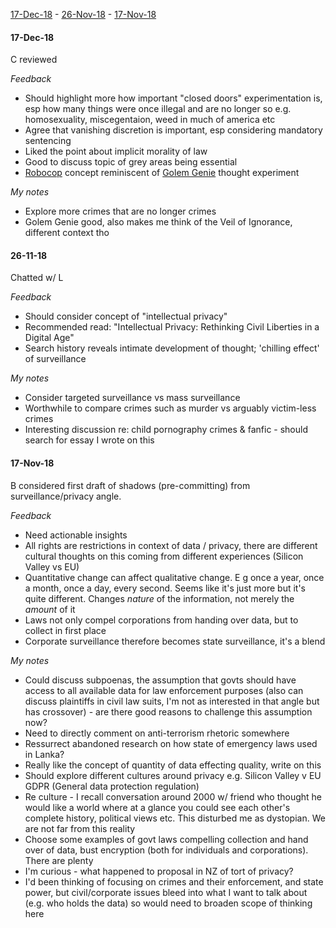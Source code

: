 [17-Dec-18](#17-dec-18) - [26-Nov-18](#26-nov-18) - [17-Nov-18](#17-nov-18)

#### 17-Dec-18

C reviewed

_Feedback_
+ Should highlight more how important "closed doors" experimentation is, esp how many things were once illegal and are no longer so e.g. homosexuality, miscegentaion, weed in much of america etc
+ Agree that vanishing discretion is important, esp considering mandatory sentencing
+ Liked the point about implicit morality of law
+ Good to discuss topic of grey areas being essential
+ [Robocop](robocop.md) concept reminiscent of [Golem Genie](http://philosophicaldisquisitions.blogspot.com/2013/01/the-golem-genie-and-unfriendly-ai-part.html) thought experiment

_My notes_
+ Explore more crimes that are no longer crimes
+ Golem Genie good, also makes me think of the Veil of Ignorance, different context tho

#### 26-11-18

Chatted w/ L

_Feedback_
+ Should consider concept of "intellectual privacy"
+ Recommended read: "Intellectual Privacy: Rethinking Civil Liberties in a Digital Age"
+ Search history reveals intimate development of thought; 'chilling effect' of surveillance

_My notes_
+ Consider targeted surveillance vs mass surveillance
+ Worthwhile to compare crimes such as murder vs arguably victim-less crimes
+ Interesting discussion re: child pornography crimes & fanfic - should search for essay I wrote on this

#### 17-Nov-18

B considered first draft of shadows (pre-committing) from surveillance/privacy angle.

_Feedback_

+ Need actionable insights
+ All rights are restrictions in context of data / privacy, there are different cultural thoughts on this coming from different experiences (Silicon Valley vs EU)
+ Quantitative change can affect qualitative change. E g once a year, once a month, once a day, every second. Seems like it's just more but it's quite different. Changes _nature_ of the information, not merely the _amount_ of it
+ Laws not only compel corporations from handing over data, but to collect in first place
+ Corporate surveillance therefore becomes state surveillance, it's a blend

_My notes_

+ Could discuss subpoenas, the assumption that govts should have access to all available data for law enforcement purposes (also can discuss plaintiffs in civil law suits, I'm not as interested in that angle but has crossover) - are there good reasons to challenge this assumption now?
+ Need to directly comment on anti-terrorism rhetoric somewhere
+ Ressurrect abandoned research on how state of emergency laws used in Lanka?
+ Really like the concept of quantity of data effecting quality, write on this
+ Should explore different cultures around privacy e.g. Silicon Valley v EU GDPR (General data protection regulation)
+ Re culture - I recall conversation around 2000 w/ friend who thought he would like a world where at a glance you could see each other's complete history, political views etc. This disturbed me as dystopian. We are not far from this reality
+ Choose some examples of govt laws compelling collection and hand over of data, bust encryption (both for individuals and corporations). There are plenty
+ I'm curious - what happened to proposal in NZ of tort of privacy?
+ I'd been thinking of focusing on crimes and their enforcement, and state power, but civil/corporate issues bleed into what I want to talk about (e.g. who holds the data) so would need to broaden scope of thinking here
